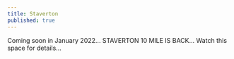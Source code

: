 ```yaml
---
title: Staverton
published: true
---
```

Coming soon in January 2022... STAVERTON 10 MILE IS BACK... Watch this space for details...
